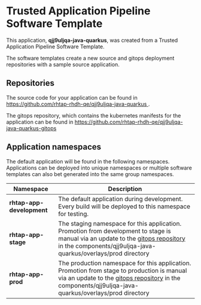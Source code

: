 # Trusted Application Pipeline Software Template

This application, **qjj9uljqa-java-quarkus**, was created from a Trusted Application Pipeline Software Template.

The software templates create a new source and gitops deployment repositories with a sample source application. 

## Repositories

The source code for your application can be found in [https://github.com/rhtap-rhdh-qe/qjj9uljqa-java-quarkus ](https://github.com/rhtap-rhdh-qe/qjj9uljqa-java-quarkus ).
 
The gitops repository, which contains the kubernetes manifests for the application can be found in 
[https://github.com/rhtap-rhdh-qe/qjj9uljqa-java-quarkus-gitops ](https://github.com/rhtap-rhdh-qe/qjj9uljqa-java-quarkus-gitops ) 

## Application namespaces 

The default application will be found in the following namespaces. Applications can be deployed into unique namespaces or multiple software templates can also bet generated into the same group namespaces.  

|  Namespace   |  Description   |  
| -------- | -------- |   
| **rhtap-app-development** | The default application during development. Every build will be deployed to this namespace for testing. | 
| **rhtap-app-stage** | The staging namespace for this application. Promotion from development to stage is manual via an update to the [gitops repository](https://github.com/rhtap-rhdh-qe/qjj9uljqa-java-quarkus-gitops ) in the components/qjj9uljqa-java-quarkus/overlays/prod directory |  
| **rhtap-app-prod** | The production namespace for this application. Promotion from stage to production is manual via an update to the [gitops repository](https://github.com/rhtap-rhdh-qe/qjj9uljqa-java-quarkus-gitops ) in the components/qjj9uljqa-java-quarkus/overlays/prod directory | 